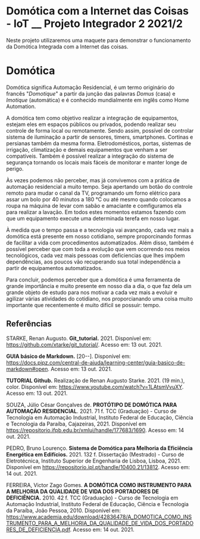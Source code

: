 # Domótica com a Internet das Coisas - IoT __ Projeto Integrador 2 2021/2

  Neste projeto utilizaremos uma maquete para demonstrar o funcionamento da Domótica Integrada com a Internet das coisas.

# Domótica


  Domótica significa Automação Residencial, é um termo originário do francês "_Domotique_" a partir da junção das palavras _Domus_ (casa) e _Imotique_ (automática) e é conhecido mundialmente em inglês como Home Automation.
   
   A domótica tem como objetivo realizar a integração de equipamentos, estejam eles em espaços públicos ou privados, podendo realizar seu controle de forma local ou remotamente. Sendo assim, possível de controlar sistema de iluminação a partir de sensores, timers, smartphones. Cortinas e persianas também da mesma forma. Eletrodomésticos, portas, sistemas de irrigação, climatização e demais equipamentos que venham a ser compatíveis. Também é possível realizar a integração do sistema de segurança tornando os locais mais fáceis de monitorar e manter longe de perigo.
 
  Às vezes podemos não perceber, mas já convivemos com a prática de automação residencial a muito tempo. Seja apertando um botão do controle remoto para mudar o canal da TV, programando um forno elétrico para assar um bolo por 40 minutos a 180 °C ou até mesmo quando colocamos a roupa na máquina de levar com sabão e amaciante e comfiguramos ela para realizar a lavação. Em todos estes momentos estamos fazendo com que um equipamento execute uma determinada terefa em nosso lugar.
  
  À medida que o tempo passa e a tecnologia vai avançando, cada vez mais a domótica está presente em nosso cotidiano, sempre proporcinando formas de facilitar a vida com procedimentos automatizados. Além disso, também é possível perceber que com toda a evolução que vem ocorrendo nos meios tecnológicos, cada vez mais pessoas com deficiencias que lhes impõem dependências, aos poucos vão recuperando sua total independência a partir de equipamentos automatizados.
  
  Para concluir, podemos perceber que a domótica é uma ferramenta de grande importância e muito presente em nosso dia a dia, o que faz dela um grande objeto de estudo para nos motivar a cada vez mais a evoluir e agilizar várias atividades do cotidiano, nos proporcianando uma coisa muito importante que recentemente é muito difícil se possuir: tempo.
  
 
## Referências


STARKE, Renan Augusto. **Git_tutorial.** 2021. Disponível em: <https://github.com/xtarke/git_tutorial/>. Acesso em: 13 out. 2021.

**GUIA básico de Markdown.** [20--]. Disponível em: <https://docs.pipz.com/central-de-ajuda/learning-center/guia-basico-de-markdown#open>. Acesso em: 13 out. 2021.

**TUTORIAL Github.** Realização de Renan Augusto Starke. 2021. (19 min.), color. Disponível em: <https://www.youtube.com/watch?v=1LAtsmVvuXY>. Acesso em: 13 out. 2021.

SOUZA, Júlio César Gonçalves de. **PROTÓTIPO DE DOMÓTICA PARA AUTOMAÇÃO RESIDENCIAL**. 2021. 71 f. TCC (Graduação) - Curso de Tecnologia em Automação Industrial, Instituto Federal de Educação, Ciência e Tecnologia da Paraíba, Cajazeiras, 2021. Disponível em <https://repositorio.ifpb.edu.br/xmlui/handle/177683/1690>. Acesso em: 14 out. 2021.

PEDRO, Bruno Lourenço. **Sistema de Domótica para Melhoria da Eficiência Energética em Edifícios.** 2021. 132 f. Dissertação (Mestrado) - Curso de Eletrotécnica, Instituto Superior de Engenharia de Lisboa, Lisboa, 2021. Disponível em <https://repositorio.ipl.pt/handle/10400.21/13812>. Acesso em: 14 out. 2021.

FERREIRA, Victor Zago Gomes. **A DOMÓTICA COMO INSTRUMENTO PARA A MELHORIA DA QUALIDADE DE VIDA DOS PORTADORES DE DEFICIÊNCIA.** 2010. 42 f. TCC (Graduação) - Curso de Tecnologia em Automação Industrial, Instituto Federal de Educação, Ciência e Tecnologia da Paraíba, João Pessoa, 2010. Disponível em: <https://www.academia.edu/download/42836478/A_DOMOTICA_COMO_INSTRUMENTO_PARA_A_MELHORIA_DA_QUALIDADE_DE_VIDA_DOS_PORTADORES_DE_DEFICIENCIA.pdf>. Acesso em: 14 out. 2021.
